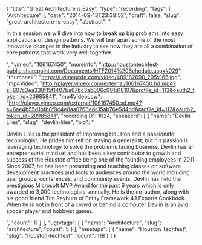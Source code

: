 {
  "title": "Great Architecture is Easy",
  "type": "recording",
  "tags": [
    "Architecture"
  ],
  "date": "2014-09-13T23:38:52",
  "draft": false,
  "slug": "great-architecture-is-easy",
  "abstract": "<p>In this session we will dive into how to break up big problems into easy applications of design patterns. We will tear apart some of the most innovative changes in the industry to see how they are all a combination of core patterns that work very well together.</p>",
  "vimeo": "106167450",
  "moreinfo": "http://houstontechfest-public.sharepoint.com/Documents/HTF2014%20Schedule.aspx#029",
  "thumbnail": "https://i.vimeocdn.com/video/489182690_295x166.jpg",
  "mp4Video": "http://player.vimeo.com/external/106167450.hd.mp4?s=607c3ea338f15f1407ba67bc3ab006c001d18107&profile_id=113&oauth2_token_id=20985841",
  "mp4VideoLow": "http://player.vimeo.com/external/106167450.sd.mp4?s=6ae4b55d1bfb8f9c4e8aa0763edc15ab76e5d4bd&profile_id=112&oauth2_token_id=20985841",
  "recordingID": 1024,
  "speakers": [
    {
      "name": "Devlin Liles",
      "slug": "devlin-liles",
      "bio": "<p>Devlin Liles is the president of Improving Houston and a passionate technologist. He prides himself on staying a generalist, but his passion is leveraging technology to solve the problems facing business. Devlin has an entrepreneurial mindset and has been a key contributor to growth and success of the Houston office being one of the founding employees in 2011. Since 2007, he has been presenting and teaching classes on software development practices and tools to audiences around the world including user groups, conferences, and community events. Devlin has held the prestigious Microsoft MVP Award for the past 6 years which is only awarded to 3,000 technologists' annually. He is the co-author, along with his good friend Tim Rayburn of Entity Framework 4.1 Experts Cookbook. When he is not in front of a crowd or behind a computer Devlin is an avid soccer player and hobbyist gamer.</p>",
      "count": 11
    }
  ],
  "ugtvtags": [
    {
      "name": "Architecture",
      "slug": "architecture",
      "count": 5
    }
  ],
  "meetups": [
    {
      "name": "Houston Techfest",
      "slug": "houston-techfest",
      "count": 118
    }
  ]
}